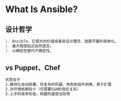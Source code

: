 # What Is Ansible?

## 设计哲学
```md
1. Ansible，它很大的价值或者说设计理念，就是尽量的简单化。
2. 最大程度贴近自然语言。
3. 以确定性替代不确定性。
```


## vs Puppet、Chef
```md
优势在于
1.模块化自动部署，将复杂的机器、角色和组件剥离，易于扩展
2.对环境依赖较少（仅需要SSH的信任关系）
3.上手的成本较低，构建的速度也较快
```
